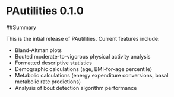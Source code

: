# PAutilities 0.1.0

##Summary

This is the intial release of PAutilities. Current features include:

* Bland-Altman plots
* Bouted moderate-to-vigorous physical activity analysis
* Formatted descriptive statistics
* Demographic calculations (age, BMI-for-age percentile)
* Metabolic calculations (energy expenditure conversions,
    basal metabolic rate predictions)
* Analysis of bout detection algorithm performance
